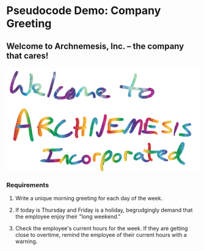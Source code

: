 # Pseudocode Demo: Company Greeting

## Welcome to Archnemesis, Inc. – the company that cares!

<img src="/Pseudocode 01 - Welcome to Archnemesis.png" alt="Welcome to Archnemesis">

### Requirements

1. Write a unique morning greeting for each day of the week.

2. If today is Thursday and Friday is a holiday, begrudgingly demand that the employee enjoy their "long weekend."

3. Check the employee's current hours for the week. If they are getting close to overtime, remind the employee of their current hours with a warning.

